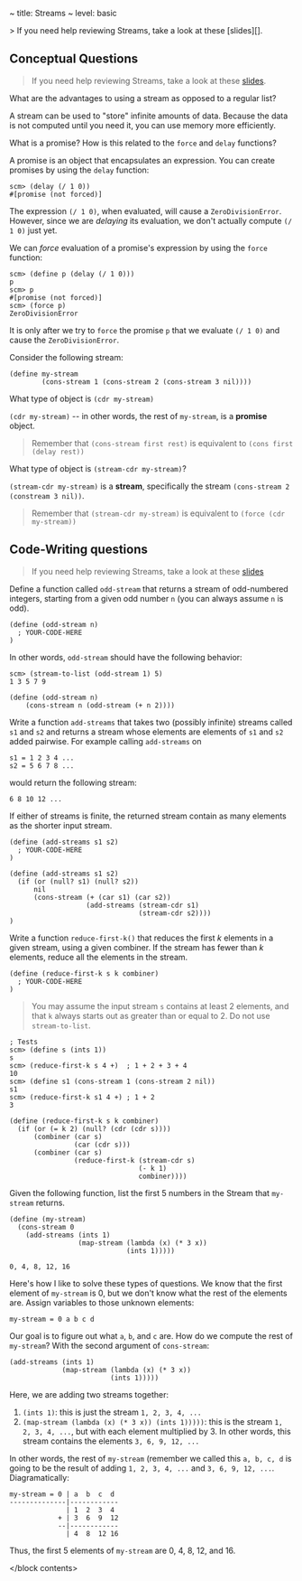 ~ title: Streams
~ level: basic

<block notes>
> If you need help reviewing Streams, take a look at these [slides][].
</block notes>


<block contents>

Conceptual Questions
--------------------

> If you need help reviewing Streams, take a look at these [slides][].

  [slides]: https://docs.google.com/presentation/d/111ucG9UwZ8ESAWGY5zWq65Nd6er_lICOfXnsEZMtSik/edit#slide=id.g63e95c8f9_111_1134

<question>

What are the advantages to using a stream as opposed to a regular
list?

<solution>

A stream can be used to "store" infinite amounts of data. Because the
data is not computed until you need it, you can use memory more
efficiently.

</solution>

<question>

What is a promise? How is this related to the `force` and `delay` functions?

<solution>

A promise is an object that encapsulates an expression. You can create promises
by using the `delay` function:

    scm> (delay (/ 1 0))
    #[promise (not forced)]

The expression `(/ 1 0)`, when evaluated, will cause a `ZeroDivisionError`.
However, since we are *delaying* its evaluation, we don't actually compute `(/ 1
0)` just yet.

We can *force* evaluation of a promise's expression by using the `force`
function:

    scm> (define p (delay (/ 1 0)))
    p
    scm> p
    #[promise (not forced)]
    scm> (force p)
    ZeroDivisionError

It is only after we try to `force` the promise `p` that we evaluate `(/ 1 0)`
and cause the `ZeroDivisionError`.

</solution>

<question>

Consider the following stream:

    (define my-stream
            (cons-stream 1 (cons-stream 2 (cons-stream 3 nil))))

What type of object is `(cdr my-stream)`

<solution>

`(cdr my-stream)` -- in other words, the rest of `my-stream`, is a **promise**
object.

> Remember that `(cons-stream first rest)` is equivalent to `(cons first (delay
> rest))`

</solution>

What type of object is `(stream-cdr my-stream)`?

<solution>

`(stream-cdr my-stream)`  is a **stream**, specifically the stream `(cons-stream
2 (constream 3 nil))`.

> Remember that `(stream-cdr my-stream)` is equivalent to `(force (cdr
> my-stream))`

</solution>


Code-Writing questions
----------------------

> If you need help reviewing Streams, take a look at these [slides][]

<question>

Define a function called `odd-stream` that returns a stream of odd-numbered
integers, starting from a given odd number `n` (you can always assume `n` is
odd).

    (define (odd-stream n)
      ; YOUR-CODE-HERE
    )

In other words, `odd-stream` should have the following behavior:

    scm> (stream-to-list (odd-stream 1) 5)
    1 3 5 7 9

<solution>

    (define (odd-stream n)
        (cons-stream n (odd-stream (+ n 2))))

</solution>

<question>

Write a function `add-streams` that takes two (possibly infinite) streams called
`s1` and `s2` and returns a stream whose elements are elements of `s1` and `s2`
added pairwise. For example calling `add-streams` on

    s1 = 1 2 3 4 ...
    s2 = 5 6 7 8 ...

would return the following stream:

    6 8 10 12 ...

If either of streams is finite, the returned stream contain as many elements as
the shorter input stream.

    (define (add-streams s1 s2)
      ; YOUR-CODE-HERE
    )


<solution>

    (define (add-streams s1 s2)
      (if (or (null? s1) (null? s2))
          nil
          (cons-stream (+ (car s1) (car s2))
                       (add-streams (stream-cdr s1)
                                    (stream-cdr s2))))
    )

</solution>

<question>

Write a function `reduce-first-k()` that reduces the first *k*
elements in a given stream, using a given combiner. If the stream has
fewer than *k* elements, reduce all the elements in the stream.

    (define (reduce-first-k s k combiner)
      ; YOUR-CODE-HERE
    )

> You may assume the input stream `s` contains at least 2 elements, and that `k`
> always starts out as greater than or equal to 2. Do not use
> `stream-to-list`.

    ; Tests
    scm> (define s (ints 1))
    s
    scm> (reduce-first-k s 4 +)  ; 1 + 2 + 3 + 4
    10
    scm> (define s1 (cons-stream 1 (cons-stream 2 nil))
    s1
    scm> (reduce-first-k s1 4 +) ; 1 + 2
    3

<solution>

    (define (reduce-first-k s k combiner)
      (if (or (= k 2) (null? (cdr (cdr s))))
          (combiner (car s)
                    (car (cdr s)))
          (combiner (car s)
                    (reduce-first-k (stream-cdr s)
                                    (- k 1)
                                    combiner))))

</solution>

<question>

Given the following function, list the first 5 numbers in the Stream
that `my-stream` returns.

    (define (my-stream)
      (cons-stream 0
        (add-streams (ints 1)
                     (map-stream (lambda (x) (* 3 x))
                                 (ints 1)))))

<solution>

    0, 4, 8, 12, 16

Here's how I like to solve these types of questions. We know that the first
element of `my-stream` is 0, but we don't know what the rest of the elements
are. Assign variables to those unknown elements:

    my-stream = 0 a b c d

Our goal is to figure out what `a`, `b`, and `c` are. How do we compute the rest
of `my-stream`? With the second argument of `cons-stream`:

    (add-streams (ints 1)
                 (map-stream (lambda (x) (* 3 x))
                             (ints 1)))))

Here, we are adding two streams together:

1. `(ints 1)`: this is just the stream `1, 2, 3, 4, ...`
3. `(map-stream (lambda (x) (* 3 x)) (ints 1)))))`: this is the stream `1, 2, 3,
   4, ...`, but with each element multiplied by 3. In other words, this stream
   contains the elements `3, 6, 9, 12, ...`

In other words, the rest of `my-stream` (remember we called this `a, b, c, d` is
going to be the result of adding `1, 2, 3, 4, ...` and `3, 6, 9, 12, ...`.
Diagramatically:

    my-stream = 0 | a  b  c  d
    --------------|------------
                  | 1  2  3  4
                + | 3  6  9  12
                --|------------
                  | 4  8  12 16

Thus, the first 5 elements of `my-stream` are 0, 4, 8, 12, and 16.

</solution>

</block contents>
